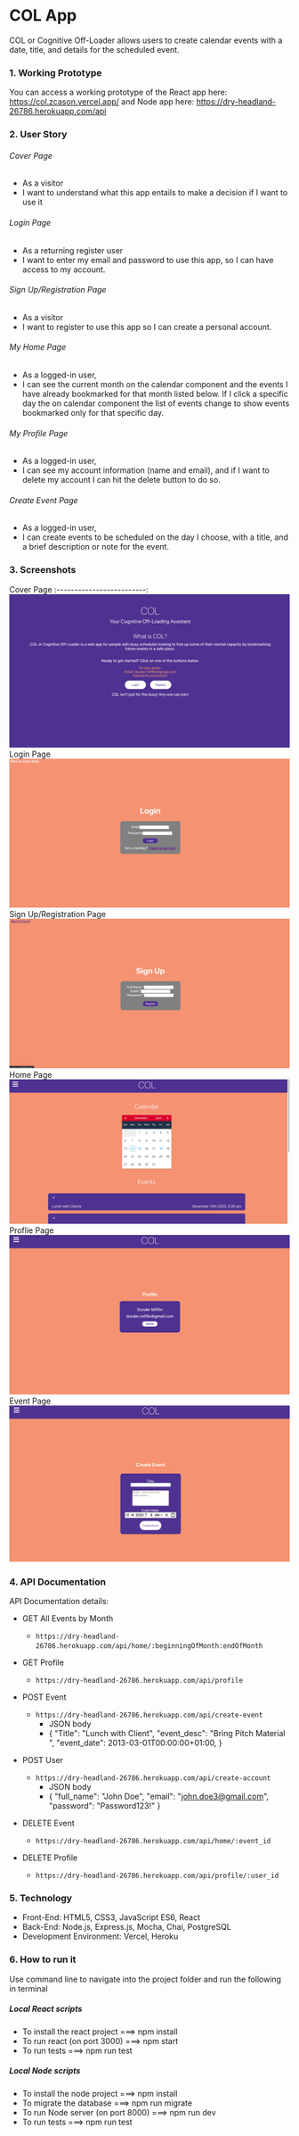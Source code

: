 # COL App
COL or Cognitive Off-Loader allows users to create calendar events with a date, title, and details for the scheduled event.



### 1. Working Prototype
You can access a working prototype of the React app here: https://col.zcason.vercel.app/ and Node app here: https://dry-headland-26786.herokuapp.com/api



### 2. User Story

###### Cover Page
* As a visitor
* I want to understand what this app entails to make a decision if I want to use it

###### Login Page
* As a returning register user
* I want to enter my email and password to use this app, so I can have access to my account.

###### Sign Up/Registration Page
* As a visitor
* I want to register to use this app so I can create a personal account.

###### My Home Page
* As a logged-in user,
* I can see the current month on the calendar component and the events I have already bookmarked for that month listed below. If I click a specific day the on calendar component the list of events change to show events bookmarked only for that specific day.

###### My Profile Page
* As a logged-in user,
* I can see my account information (name and email), and if I want to delete my account I can hit the delete button to do so.

###### Create Event Page
* As a logged-in user,
* I can create events to be scheduled on the day I choose, with a title, and a brief description or note for the event.



### 3. Screenshots
Cover Page
:-------------------------:
![Cover Page](/screenshot-images/Cover-Page.png)
Login Page
![Login Page](/screenshot-images/Login-Page.png)
Sign Up/Registration Page
![Sign Up/Registration Page](/screenshot-images/Sign-Up-Page.png)
Home Page
![Home Page](/screenshot-images/Calendar-Page.png)
Proflie Page
![Profile Page](/screenshot-images/Profile-Page.png)
Event Page
![Event Page](/screenshot-images/Event-Page.png)



### 4. API Documentation
API Documentation details:
* GET All Events by Month
    * `https://dry-headland-26786.herokuapp.com/api/home/:beginningOfMonth:endOfMonth`

* GET Profile
    * `https://dry-headland-26786.herokuapp.com/api/profile`

* POST Event
    * `https://dry-headland-26786.herokuapp.com/api/create-event`
        * JSON body
        *   { "Title": "Lunch with Client", "event_desc": "Bring Pitch Material ", "event_date": 2013-03-01T00:00:00+01:00, 
            }

* POST User
    * `https://dry-headland-26786.herokuapp.com/api/create-account`
        * JSON body
        *   { "full_name": "John Doe", "email": "john.doe3@gmail.com", "password": "Password123!" }

* DELETE Event
    * `https://dry-headland-26786.herokuapp.com/api/home/:event_id`

* DELETE Profile
    * `https://dry-headland-26786.herokuapp.com/api/profile/:user_id`




### 5. Technology
* Front-End: HTML5, CSS3, JavaScript ES6, React
* Back-End: Node.js, Express.js, Mocha, Chai, PostgreSQL 
* Development Environment: Vercel, Heroku
 


### 6. How to run it
Use command line to navigate into the project folder and run the following in terminal

##### Local React scripts
* To install the react project ===> npm install
* To run react (on port 3000) ===> npm start
* To run tests ===> npm run test

##### Local Node scripts
* To install the node project ===> npm install
* To migrate the database ===> npm run migrate 
* To run Node server (on port 8000) ===> npm run dev
* To run tests ===> npm run test
